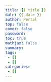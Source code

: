 ```yaml
---
title: {{ title }}
date: {{ date }}
author: Pertal
top: false
cover: false
password: 
toc: true
mathjax: false
summary:  
tags: 
 - []
 - []
categories: 
 - []
---
```


<!-- 这里注释一上面可能常用的东西 -->

<!-- toc用于目录的展开默认无需更改 -->

<!-- tags与categories 一个是标签一个是文章分类 标签可以有多个 文章分类只能有一个 要注意 -->

<!-- top 默认 false 这个是用来推荐文章的 -->

<!-- mathjax 默认是 false 如果以后要用到数学公式可以开启 -->

<!-- summary 写得是关于文章的摘要 -->

<!-- password用于对文章进行加密 这里需要利用SHA256算法加密 这里给个加密网址  https://tool.oschina.net/encrypt?type=2 -->